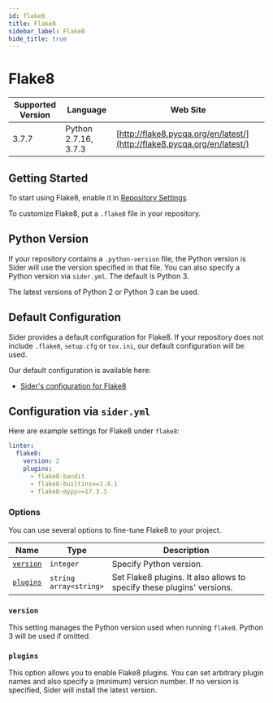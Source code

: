 ```yaml
---
id: flake8
title: Flake8
sidebar_label: Flake8
hide_title: true
---
```


# Flake8

| Supported Version | Language | Web Site |
| ----------------- | -------- | -------- |
| 3.7.7 | Python 2.7.16, 3.7.3 | [http://flake8.pycqa.org/en/latest/](http://flake8.pycqa.org/en/latest/) |

## Getting Started

To start using Flake8, enable it in [Repository Settings](../../getting-started/repository-settings.md).

To customize Flake8, put a `.flake8` file in your repository.

## Python Version

If your repository contains a `.python-version` file, the Python version is Sider will use the version specified in that file. You can also specify a Python version via `sider.yml`. The default is Python 3.

The latest versions of Python 2 or Python 3 can be used.

## Default Configuration

Sider provides a default configuration for Flake8. If your repository does not include `.flake8`, `setup.cfg` or `tox.ini`, our default configuration will be used.

Our default configuration is available here:

* [Sider's configuration for Flake8](https://github.com/actcat/sideci_config/blob/master/python/flake8/sideci_config.ini)

## Configuration via `sider.yml`

Here are example settings for Flake8 under `flake8`:

```yaml
linter:
  flake8:
    version: 2
    plugins:
      - flake8-bandit
      - flake8-builtins==1.4.1
      - flake8-mypy>=17.3.3
```

### Options

You can use several options to fine-tune Flake8 to your project.

| Name | Type | Description |
| ---- | ---- | ----------- |
| [`version`](#version) | `integer` | Specify Python version. |
| [`plugins`](#plugins) | `string`<br />`array<string>` | Set Flake8 plugins. It also allows to specify these plugins' versions. |

### `version`

This setting manages the Python version used when running `flake8`. Python 3 will be used if omitted.

### `plugins`

This option allows you to enable Flake8 plugins. You can set arbitrary plugin names and also specify a \(minimum\) version number. If no version is specified, Sider will install the latest version.


